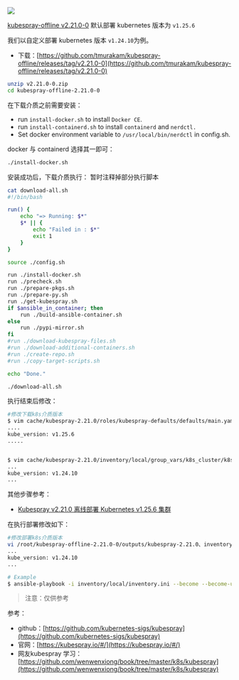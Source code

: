 
![](https://img-blog.csdnimg.cn/56f6b5ecadfc4fd2b3b41fc759236585.png)



[kubespray-offline v2.21.0-0](https://github.com/tmurakam/kubespray-offline/tree/v2.21.0-0) 默认部署 kubernetes 版本为 `v1.25.6`

我们以自定义部署 kubernetes 版本 `v1.24.10`为例。

- 下载：[https://github.com/tmurakam/kubespray-offline/releases/tag/v2.21.0-0](https://github.com/tmurakam/kubespray-offline/releases/tag/v2.21.0-0)

```bash
unzip v2.21.0-0.zip
cd kubespray-offline-2.21.0-0
```

在下载介质之前需要安装：
- run `install-docker.sh` to install `Docker CE`.
- run `install-containerd.sh` to install `containerd` and `nerdctl.`
- Set docker environment variable to `/usr/local/bin/nerdctl` in config.sh.

docker 与 containerd 选择其一即可：

```bash
./install-docker.sh
```



安装成功后，下载介质执行：
暂时注释掉部分执行脚本

```bash
cat download-all.sh
#!/bin/bash

run() {
    echo "=> Running: $*"
    $* || {
        echo "Failed in : $*"
        exit 1
    }
}

source ./config.sh

run ./install-docker.sh
run ./precheck.sh
run ./prepare-pkgs.sh
run ./prepare-py.sh
run ./get-kubespray.sh
if $ansible_in_container; then
    run ./build-ansible-container.sh
else
    run ./pypi-mirror.sh
fi
#run ./download-kubespray-files.sh
#run ./download-additional-containers.sh
#run ./create-repo.sh
#run ./copy-target-scripts.sh

echo "Done."
```

```bash
./download-all.sh
```

执行结束后修改：

```bash
#修改下载k8s介质版本
$ vim cache/kubespray-2.21.0/roles/kubespray-defaults/defaults/main.yaml
....
kube_version: v1.25.6
.....


$ vim cache/kubespray-2.21.0/inventory/local/group_vars/k8s_cluster/k8s-cluster.yml
...
kube_version: v1.24.10
...
```
其他步骤参考：
- [Kubespray v2.21.0 离线部署 Kubernetes v1.25.6 集群](https://blog.csdn.net/xixihahalelehehe/article/details/130248294)

在执行部署修改如下：
```bash
#修改部署k8s介质版本
vi /root/kubespray-offline-2.21.0-0/outputs/kubespray-2.21.0、inventory/local/group_vars/k8s_cluster/k8s-cluster.yml
...
kube_version: v1.24.10
...
```

```bash
# Example  
$ ansible-playbook -i inventory/local/inventory.ini --become --become-user=root cluster.yml
```


> 注意：仅供参考

参考：
- github：[https://github.com/kubernetes-sigs/kubespray](https://github.com/kubernetes-sigs/kubespray)
- 官网：[https://kubespray.io/#/](https://kubespray.io/#/)
- 网友kubespray 学习：[https://github.com/wenwenxiong/book/tree/master/k8s/kubespray](https://github.com/wenwenxiong/book/tree/master/k8s/kubespray)
